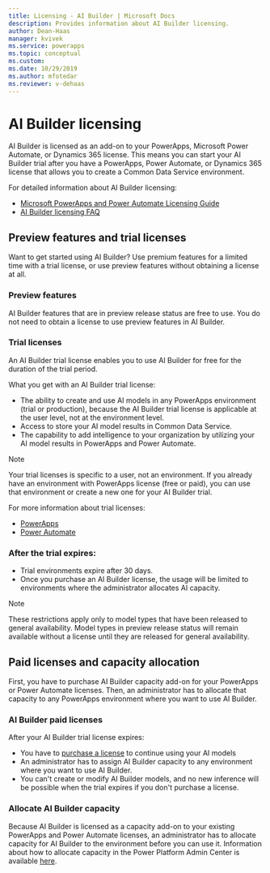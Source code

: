 ```yaml
---
title: Licensing - AI Builder | Microsoft Docs
description: Provides information about AI Builder licensing.
author: Dean-Haas
manager: kvivek
ms.service: powerapps
ms.topic: conceptual
ms.custom: 
ms.date: 10/29/2019
ms.author: mfotedar
ms.reviewer: v-dehaas
---
```


# AI Builder licensing


AI Builder is licensed as an add-on to your PowerApps, Microsoft Power Automate, or Dynamics 365 license. This means you can start your AI Builder trial after you have a PowerApps, Power Automate, or Dynamics 365 license that allows you to create a Common Data Service environment.  

For detailed information about AI Builder licensing:

- [Microsoft PowerApps and Power Automate Licensing Guide](https://go.microsoft.com/fwlink/?LinkId=2085130&clcid=0x409)
- [AI Builder licensing FAQ](/power-platform/admin/powerapps-flow-licensing-faq#ai-builder)

## Preview features and trial licenses

Want to get started using AI Builder? Use premium features for a limited time with a trial license, or use preview features without obtaining a license at all.

### Preview features

AI Builder features that are in preview release status are free to use. You do not need to obtain a license to use preview features in AI Builder.

### Trial licenses

An AI Builder trial license enables you to use  AI Builder for free for the duration of the trial period.

What you get with an AI Builder trial license:

- The ability to create and use AI models in any PowerApps environment (trial or production), because the AI Builder trial license is applicable at the user level, not at the environment level.
- Access to store  your AI model results in Common Data Service.
- The capability to add intelligence to your organization by utilizing your AI model results in PowerApps and Power Automate.

> [!NOTE]
> Your trial licenses is specific to a user, not an environment. If you already have an environment with PowerApps license (free or paid), you can use that environment or create a new one for your AI Builder trial.

For more information about trial licenses:

- [PowerApps](https://signup.microsoft.com/Start?sku=powerapps)
- [Power Automate](https://preview.flow.microsoft.com/)

### After the trial expires:

- Trial environments expire after 30 days.
- Once you purchase an AI Builder license, the usage will be limited to environments where the administrator allocates AI capacity.

> [!NOTE]  
> These restrictions apply only to model types that have been released to  general availability. Model types in preview release status will remain available without a license until they are released for general availability.  

## Paid licenses and capacity allocation

First, you have to purchase AI Builder capacity add-on for your PowerApps or Power Automate licenses. Then, an administrator has to allocate that capacity to any PowerApps environment where you want to use AI Builder.

### AI Builder paid licenses

After your AI Builder trial license expires:

- You have to [purchase a license](/power-platform/admin/signup-for-powerapps-admin) to continue using your AI models
- An administrator has to assign AI Builder capacity to any environment where you want to use AI Builder.
- You can't create or modify AI Builder models, and no new inference will be possible when the trial expires if you don't purchase a license.

### Allocate AI Builder capacity

Because AI Builder is licensed as a capacity add-on to your existing PowerApps and Power Automate licenses, an administrator has to allocate capacity for AI Builder to the environment before you can use it. Information about how to allocate capacity in the Power Platform Admin Center is available [here](/power-platform/admin/capacity-add-on).
